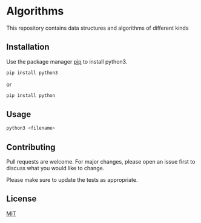 # Algorithms

This repository contains data structures and algorithms of different kinds

## Installation

Use the package manager [pip](https://pip.pypa.io/en/stable/) to install python3.

```bash
pip install python3
```
or
```bash
pip install python
```
## Usage

```python
python3 <filename>
```

## Contributing
Pull requests are welcome. For major changes, please open an issue first to discuss what you would like to change.

Please make sure to update the tests as appropriate.

## License
[MIT](https://choosealicense.com/licenses/mit/)